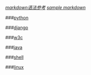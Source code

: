 *[markdown语法参考](markdown)*
*[sample markdown](samplemarkdown)*

###[python](python)

###[django](django)

###[w3c](w3c)

###[java](java)

###[shell](shell)

###[linux](linux)


